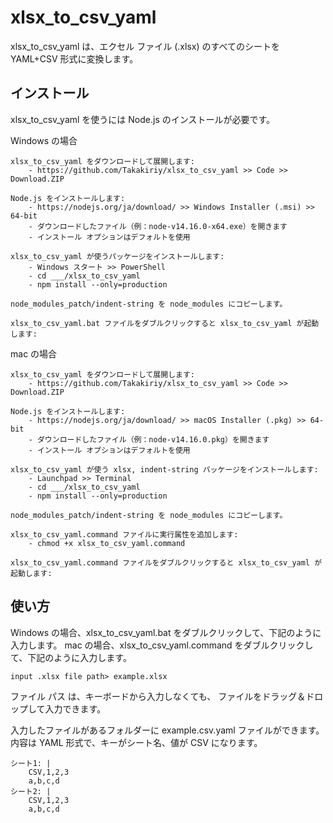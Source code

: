 # xlsx_to_csv_yaml

xlsx_to_csv_yaml は、エクセル ファイル (.xlsx) のすべてのシートを YAML+CSV 形式に変換します。 


## インストール

xlsx_to_csv_yaml を使うには Node.js のインストールが必要です。

Windows の場合

    xlsx_to_csv_yaml をダウンロードして展開します:
        - https://github.com/Takakiriy/xlsx_to_csv_yaml >> Code >> Download.ZIP

    Node.js をインストールします:
        - https://nodejs.org/ja/download/ >> Windows Installer (.msi) >> 64-bit
        - ダウンロードしたファイル（例：node-v14.16.0-x64.exe）を開きます
        - インストール オプションはデフォルトを使用

    xlsx_to_csv_yaml が使うパッケージをインストールします:
        - Windows スタート >> PowerShell
        - cd ___/xlsx_to_csv_yaml
        - npm install --only=production

    node_modules_patch/indent-string を node_modules にコピーします。

    xlsx_to_csv_yaml.bat ファイルをダブルクリックすると xlsx_to_csv_yaml が起動します:

mac の場合

    xlsx_to_csv_yaml をダウンロードして展開します:
        - https://github.com/Takakiriy/xlsx_to_csv_yaml >> Code >> Download.ZIP

    Node.js をインストールします:
        - https://nodejs.org/ja/download/ >> macOS Installer (.pkg) >> 64-bit
        - ダウンロードしたファイル（例：node-v14.16.0.pkg）を開きます
        - インストール オプションはデフォルトを使用

    xlsx_to_csv_yaml が使う xlsx, indent-string パッケージをインストールします:
        - Launchpad >> Terminal
        - cd ___/xlsx_to_csv_yaml
        - npm install --only=production

    node_modules_patch/indent-string を node_modules にコピーします。

    xlsx_to_csv_yaml.command ファイルに実行属性を追加します:
        - chmod +x xlsx_to_csv_yaml.command

    xlsx_to_csv_yaml.command ファイルをダブルクリックすると xlsx_to_csv_yaml が起動します:


## 使い方

Windows の場合、xlsx_to_csv_yaml.bat をダブルクリックして、下記のように入力します。
mac の場合、xlsx_to_csv_yaml.command をダブルクリックして、下記のように入力します。

    input .xlsx file path> example.xlsx

ファイル パス は、キーボードから入力しなくても、
ファイルをドラッグ＆ドロップして入力できます。

入力したファイルがあるフォルダーに example.csv.yaml ファイルができます。
内容は YAML 形式で、キーがシート名、値が CSV になります。

    シート1: |
        CSV,1,2,3
        a,b,c,d
    シート2: |
        CSV,1,2,3
        a,b,c,d
